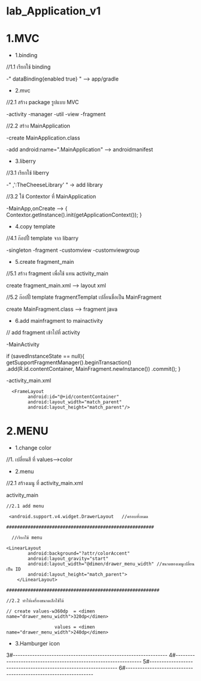 # lab_Application_v1

# 1.MVC
* 1.binding

//1.1 เรียกใช้  binding

-" dataBinding{enabled true} " --> app/gradle

* 2.mvc

//2.1 สร้าง package รูปแบบ MVC

-activity -manager -util -view -fragment

//2.2 สร้าง MainApplication 

-create MainApplication.class

-add android:name=".MainApplication"  --> androidmanifest

* 3.liberry

//3.1 เรียกใช้ liberry

-" ,':TheCheeseLibrary'  " ->  add library

//3.2 ใช้ Contextor ที่  MainApplication

 -MainApp,onCreate --> { Contextor.getInstance().init(getApplicationContext()); }

* 4.copy template

//4.1 ก๊อปปี้ template จาก libarry

-singleton -fragment -customview -customviewgroup

* 5.create fragment_main

//5.1 สร้าง fragment เพื่อใช้ แทน activity_main

create fragment_main.xml --> layout  xml

//5.2 ก๊อปปี้ template fragmentTemplat เปลี่ยนชื่อเป็น MainFragment

create MainFragment.class --> fragment java

* 6.add mainfragment to mainactivity 

// add fragment เข้าไปที่ activity

-MainActivity

  if (savedInstanceState == null){
            getSupportFragmentManager().beginTransaction()
                    .add(R.id.contentContainer, MainFragment.newInstance())
                    .commit();
        }
	
-activity_main.xml

 	  <FrameLayout
            android:id="@+id/contentContainer"
            android:layout_width="match_parent"
            android:layout_height="match_parent"/>


# 2.MENU

* 1.change color

//1. เปลี่ยนสี ที่  values-->color 

* 2.menu

//2.1 สร้างเมนู ที่ activity_main.xml

activity_main

    //2.1 add menu
    
	 <android.support.v4.widget.DrawerLayout   //ครอบทั้งหมด
	 
  	#######################################################
	
      //เรียกใช้ menu
      
	<LinearLayout
            android:background="?attr/colorAccent"
            android:layout_gravity="start"
            android:layout_width="@dimen/drawer_menu_width" //ขนาดของเมนูเปลี่ยนเป็น ID
            android:layout_height="match_parent">
        </LinearLayout>
    
    #########################################################
    
    //2.2 ทำให้เครื่องขนาดเล็กใช้ได้
    
    // create values-w360dp  = <dimen name="drawer_menu_width">320dp</dimen>
    
                      values = <dimen name="drawer_menu_width">240dp</dimen>
		      
* 3.Hamburger icon

3#----------------------------------------------------------------
4#----------------------------------------------------------------
5#----------------------------------------------------------------
6#----------------------------------------------------------------

